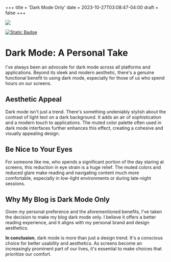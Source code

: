 +++
title = 'Dark Mode Only'
date = 2023-10-27T03:08:47-04:00
draft = false
+++

![](/images/vampt_darkmodeonly.jpg)

[![Static Badge](https://img.shields.io/badge/Theme-Dracula-Theme?logo=g&labelColor=%236272A4&color=%23BD93F9%20)](https://draculatheme.com/)

# Dark Mode: A Personal Take

I've always been an advocate for dark mode across all platforms and applications. Beyond its sleek and modern aesthetic, there's a genuine functional benefit to using dark mode, especially for those of us who spend hours on our screens.

## Aesthetic Appeal

Dark mode isn't just a trend. There's something undeniably stylish about the contrast of light text on a dark background. It adds an air of sophistication and a modern touch to applications. The muted color palette often used in dark mode interfaces further enhances this effect, creating a cohesive and visually appealing design.

## Be Nice to Your Eyes

For someone like me, who spends a significant portion of the day staring at screens, this reduction in eye strain is a huge relief. The muted colors and reduced glare make reading and navigating content much more comfortable, especially in low-light environments or during late-night sessions.

## Why My Blog is Dark Mode Only

Given my personal preference and the aforementioned benefits, I've taken the decision to make my blog dark mode only. I believe it offers a better reading experience, and it aligns with my personal brand and design aesthetics.

**In conclusion**, dark mode is more than just a design trend. It's a conscious choice for better usability and aesthetics. As screens become an increasingly prominent part of our lives, it's essential to make choices that prioritize our comfort.
